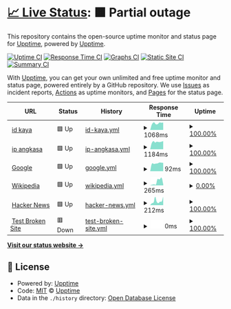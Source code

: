 # [📈 Live Status](https://upptime.github.io/upptime): <!--live status--> **🟧 Partial outage**

This repository contains the open-source uptime monitor and status page for [Upptime](https://upptime.js.org), powered by [Upptime](https://github.com/upptime/upptime).

[![Uptime CI](https://github.com/minivi/curly-lamp/workflows/Uptime%20CI/badge.svg)](https://github.com/minivi/curly-lamp/actions?query=workflow%3A%22Uptime+CI%22)
[![Response Time CI](https://github.com/minivi/curly-lamp/workflows/Response%20Time%20CI/badge.svg)](https://github.com/minivi/curly-lamp/actions?query=workflow%3A%22Response+Time+CI%22)
[![Graphs CI](https://github.com/minivi/curly-lamp/workflows/Graphs%20CI/badge.svg)](https://github.com/minivi/curly-lamp/actions?query=workflow%3A%22Graphs+CI%22)
[![Static Site CI](https://github.com/minivi/curly-lamp/workflows/Static%20Site%20CI/badge.svg)](https://github.com/minivi/curly-lamp/actions?query=workflow%3A%22Static+Site+CI%22)
[![Summary CI](https://github.com/minivi/curly-lamp/workflows/Summary%20CI/badge.svg)](https://github.com/minivi/curly-lamp/actions?query=workflow%3A%22Summary+CI%22)

With [Upptime](https://upptime.js.org), you can get your own unlimited and free uptime monitor and status page, powered entirely by a GitHub repository. We use [Issues](https://github.com/upptime/upptime/issues) as incident reports, [Actions](https://github.com/minivi/curly-lamp/actions) as uptime monitors, and [Pages](https://upptime.github.io/upptime) for the status page.

<!--start: status pages-->
<!-- This summary is generated by Upptime (https://github.com/upptime/upptime) -->
<!-- Do not edit this manually, your changes will be overwritten -->
<!-- prettier-ignore -->
| URL | Status | History | Response Time | Uptime |
| --- | ------ | ------- | ------------- | ------ |
| <img alt="" src="https://icons.duckduckgo.com/ip3/indonesiakaya.com.ico" height="13"> [id kaya](https://indonesiakaya.com) | 🟩 Up | [id-kaya.yml](https://github.com/minivi/curly-lamp/commits/HEAD/history/id-kaya.yml) | <details><summary><img alt="Response time graph" src="./graphs/id-kaya/response-time-week.png" height="20"> 1068ms</summary><br><a href="https://minivi.github.io/curly-lamp/history/id-kaya"><img alt="Response time 1524" src="https://img.shields.io/endpoint?url=https%3A%2F%2Fraw.githubusercontent.com%2Fminivi%2Fcurly-lamp%2FHEAD%2Fapi%2Fid-kaya%2Fresponse-time.json"></a><br><a href="https://minivi.github.io/curly-lamp/history/id-kaya"><img alt="24-hour response time 1181" src="https://img.shields.io/endpoint?url=https%3A%2F%2Fraw.githubusercontent.com%2Fminivi%2Fcurly-lamp%2FHEAD%2Fapi%2Fid-kaya%2Fresponse-time-day.json"></a><br><a href="https://minivi.github.io/curly-lamp/history/id-kaya"><img alt="7-day response time 1068" src="https://img.shields.io/endpoint?url=https%3A%2F%2Fraw.githubusercontent.com%2Fminivi%2Fcurly-lamp%2FHEAD%2Fapi%2Fid-kaya%2Fresponse-time-week.json"></a><br><a href="https://minivi.github.io/curly-lamp/history/id-kaya"><img alt="30-day response time 1045" src="https://img.shields.io/endpoint?url=https%3A%2F%2Fraw.githubusercontent.com%2Fminivi%2Fcurly-lamp%2FHEAD%2Fapi%2Fid-kaya%2Fresponse-time-month.json"></a><br><a href="https://minivi.github.io/curly-lamp/history/id-kaya"><img alt="1-year response time 1887" src="https://img.shields.io/endpoint?url=https%3A%2F%2Fraw.githubusercontent.com%2Fminivi%2Fcurly-lamp%2FHEAD%2Fapi%2Fid-kaya%2Fresponse-time-year.json"></a></details> | <details><summary><a href="https://minivi.github.io/curly-lamp/history/id-kaya">100.00%</a></summary><a href="https://minivi.github.io/curly-lamp/history/id-kaya"><img alt="All-time uptime 32.72%" src="https://img.shields.io/endpoint?url=https%3A%2F%2Fraw.githubusercontent.com%2Fminivi%2Fcurly-lamp%2FHEAD%2Fapi%2Fid-kaya%2Fuptime.json"></a><br><a href="https://minivi.github.io/curly-lamp/history/id-kaya"><img alt="24-hour uptime 100.00%" src="https://img.shields.io/endpoint?url=https%3A%2F%2Fraw.githubusercontent.com%2Fminivi%2Fcurly-lamp%2FHEAD%2Fapi%2Fid-kaya%2Fuptime-day.json"></a><br><a href="https://minivi.github.io/curly-lamp/history/id-kaya"><img alt="7-day uptime 100.00%" src="https://img.shields.io/endpoint?url=https%3A%2F%2Fraw.githubusercontent.com%2Fminivi%2Fcurly-lamp%2FHEAD%2Fapi%2Fid-kaya%2Fuptime-week.json"></a><br><a href="https://minivi.github.io/curly-lamp/history/id-kaya"><img alt="30-day uptime 99.95%" src="https://img.shields.io/endpoint?url=https%3A%2F%2Fraw.githubusercontent.com%2Fminivi%2Fcurly-lamp%2FHEAD%2Fapi%2Fid-kaya%2Fuptime-month.json"></a><br><a href="https://minivi.github.io/curly-lamp/history/id-kaya"><img alt="1-year uptime 37.94%" src="https://img.shields.io/endpoint?url=https%3A%2F%2Fraw.githubusercontent.com%2Fminivi%2Fcurly-lamp%2FHEAD%2Fapi%2Fid-kaya%2Fuptime-year.json"></a></details>
| <img alt="" src="https://icons.duckduckgo.com/ip3/ip.angkasa.id.ico" height="13"> [ip angkasa](https://ip.angkasa.id) | 🟩 Up | [ip-angkasa.yml](https://github.com/minivi/curly-lamp/commits/HEAD/history/ip-angkasa.yml) | <details><summary><img alt="Response time graph" src="./graphs/ip-angkasa/response-time-week.png" height="20"> 1184ms</summary><br><a href="https://minivi.github.io/curly-lamp/history/ip-angkasa"><img alt="Response time 1249" src="https://img.shields.io/endpoint?url=https%3A%2F%2Fraw.githubusercontent.com%2Fminivi%2Fcurly-lamp%2FHEAD%2Fapi%2Fip-angkasa%2Fresponse-time.json"></a><br><a href="https://minivi.github.io/curly-lamp/history/ip-angkasa"><img alt="24-hour response time 1270" src="https://img.shields.io/endpoint?url=https%3A%2F%2Fraw.githubusercontent.com%2Fminivi%2Fcurly-lamp%2FHEAD%2Fapi%2Fip-angkasa%2Fresponse-time-day.json"></a><br><a href="https://minivi.github.io/curly-lamp/history/ip-angkasa"><img alt="7-day response time 1184" src="https://img.shields.io/endpoint?url=https%3A%2F%2Fraw.githubusercontent.com%2Fminivi%2Fcurly-lamp%2FHEAD%2Fapi%2Fip-angkasa%2Fresponse-time-week.json"></a><br><a href="https://minivi.github.io/curly-lamp/history/ip-angkasa"><img alt="30-day response time 1181" src="https://img.shields.io/endpoint?url=https%3A%2F%2Fraw.githubusercontent.com%2Fminivi%2Fcurly-lamp%2FHEAD%2Fapi%2Fip-angkasa%2Fresponse-time-month.json"></a><br><a href="https://minivi.github.io/curly-lamp/history/ip-angkasa"><img alt="1-year response time 1235" src="https://img.shields.io/endpoint?url=https%3A%2F%2Fraw.githubusercontent.com%2Fminivi%2Fcurly-lamp%2FHEAD%2Fapi%2Fip-angkasa%2Fresponse-time-year.json"></a></details> | <details><summary><a href="https://minivi.github.io/curly-lamp/history/ip-angkasa">100.00%</a></summary><a href="https://minivi.github.io/curly-lamp/history/ip-angkasa"><img alt="All-time uptime 33.18%" src="https://img.shields.io/endpoint?url=https%3A%2F%2Fraw.githubusercontent.com%2Fminivi%2Fcurly-lamp%2FHEAD%2Fapi%2Fip-angkasa%2Fuptime.json"></a><br><a href="https://minivi.github.io/curly-lamp/history/ip-angkasa"><img alt="24-hour uptime 100.00%" src="https://img.shields.io/endpoint?url=https%3A%2F%2Fraw.githubusercontent.com%2Fminivi%2Fcurly-lamp%2FHEAD%2Fapi%2Fip-angkasa%2Fuptime-day.json"></a><br><a href="https://minivi.github.io/curly-lamp/history/ip-angkasa"><img alt="7-day uptime 100.00%" src="https://img.shields.io/endpoint?url=https%3A%2F%2Fraw.githubusercontent.com%2Fminivi%2Fcurly-lamp%2FHEAD%2Fapi%2Fip-angkasa%2Fuptime-week.json"></a><br><a href="https://minivi.github.io/curly-lamp/history/ip-angkasa"><img alt="30-day uptime 100.00%" src="https://img.shields.io/endpoint?url=https%3A%2F%2Fraw.githubusercontent.com%2Fminivi%2Fcurly-lamp%2FHEAD%2Fapi%2Fip-angkasa%2Fuptime-month.json"></a><br><a href="https://minivi.github.io/curly-lamp/history/ip-angkasa"><img alt="1-year uptime 39.22%" src="https://img.shields.io/endpoint?url=https%3A%2F%2Fraw.githubusercontent.com%2Fminivi%2Fcurly-lamp%2FHEAD%2Fapi%2Fip-angkasa%2Fuptime-year.json"></a></details>
| <img alt="" src="https://icons.duckduckgo.com/ip3/www.google.com.ico" height="13"> [Google](https://www.google.com) | 🟩 Up | [google.yml](https://github.com/minivi/curly-lamp/commits/HEAD/history/google.yml) | <details><summary><img alt="Response time graph" src="./graphs/google/response-time-week.png" height="20"> 92ms</summary><br><a href="https://minivi.github.io/curly-lamp/history/google"><img alt="Response time 120" src="https://img.shields.io/endpoint?url=https%3A%2F%2Fraw.githubusercontent.com%2Fminivi%2Fcurly-lamp%2FHEAD%2Fapi%2Fgoogle%2Fresponse-time.json"></a><br><a href="https://minivi.github.io/curly-lamp/history/google"><img alt="24-hour response time 96" src="https://img.shields.io/endpoint?url=https%3A%2F%2Fraw.githubusercontent.com%2Fminivi%2Fcurly-lamp%2FHEAD%2Fapi%2Fgoogle%2Fresponse-time-day.json"></a><br><a href="https://minivi.github.io/curly-lamp/history/google"><img alt="7-day response time 92" src="https://img.shields.io/endpoint?url=https%3A%2F%2Fraw.githubusercontent.com%2Fminivi%2Fcurly-lamp%2FHEAD%2Fapi%2Fgoogle%2Fresponse-time-week.json"></a><br><a href="https://minivi.github.io/curly-lamp/history/google"><img alt="30-day response time 138" src="https://img.shields.io/endpoint?url=https%3A%2F%2Fraw.githubusercontent.com%2Fminivi%2Fcurly-lamp%2FHEAD%2Fapi%2Fgoogle%2Fresponse-time-month.json"></a><br><a href="https://minivi.github.io/curly-lamp/history/google"><img alt="1-year response time 128" src="https://img.shields.io/endpoint?url=https%3A%2F%2Fraw.githubusercontent.com%2Fminivi%2Fcurly-lamp%2FHEAD%2Fapi%2Fgoogle%2Fresponse-time-year.json"></a></details> | <details><summary><a href="https://minivi.github.io/curly-lamp/history/google">100.00%</a></summary><a href="https://minivi.github.io/curly-lamp/history/google"><img alt="All-time uptime 60.97%" src="https://img.shields.io/endpoint?url=https%3A%2F%2Fraw.githubusercontent.com%2Fminivi%2Fcurly-lamp%2FHEAD%2Fapi%2Fgoogle%2Fuptime.json"></a><br><a href="https://minivi.github.io/curly-lamp/history/google"><img alt="24-hour uptime 100.00%" src="https://img.shields.io/endpoint?url=https%3A%2F%2Fraw.githubusercontent.com%2Fminivi%2Fcurly-lamp%2FHEAD%2Fapi%2Fgoogle%2Fuptime-day.json"></a><br><a href="https://minivi.github.io/curly-lamp/history/google"><img alt="7-day uptime 100.00%" src="https://img.shields.io/endpoint?url=https%3A%2F%2Fraw.githubusercontent.com%2Fminivi%2Fcurly-lamp%2FHEAD%2Fapi%2Fgoogle%2Fuptime-week.json"></a><br><a href="https://minivi.github.io/curly-lamp/history/google"><img alt="30-day uptime 90.48%" src="https://img.shields.io/endpoint?url=https%3A%2F%2Fraw.githubusercontent.com%2Fminivi%2Fcurly-lamp%2FHEAD%2Fapi%2Fgoogle%2Fuptime-month.json"></a><br><a href="https://minivi.github.io/curly-lamp/history/google"><img alt="1-year uptime 7.43%" src="https://img.shields.io/endpoint?url=https%3A%2F%2Fraw.githubusercontent.com%2Fminivi%2Fcurly-lamp%2FHEAD%2Fapi%2Fgoogle%2Fuptime-year.json"></a></details>
| <img alt="" src="https://icons.duckduckgo.com/ip3/en.wikipedia.org.ico" height="13"> [Wikipedia](https://en.wikipedia.org) | 🟩 Up | [wikipedia.yml](https://github.com/minivi/curly-lamp/commits/HEAD/history/wikipedia.yml) | <details><summary><img alt="Response time graph" src="./graphs/wikipedia/response-time-week.png" height="20"> 265ms</summary><br><a href="https://minivi.github.io/curly-lamp/history/wikipedia"><img alt="Response time 215" src="https://img.shields.io/endpoint?url=https%3A%2F%2Fraw.githubusercontent.com%2Fminivi%2Fcurly-lamp%2FHEAD%2Fapi%2Fwikipedia%2Fresponse-time.json"></a><br><a href="https://minivi.github.io/curly-lamp/history/wikipedia"><img alt="24-hour response time 70" src="https://img.shields.io/endpoint?url=https%3A%2F%2Fraw.githubusercontent.com%2Fminivi%2Fcurly-lamp%2FHEAD%2Fapi%2Fwikipedia%2Fresponse-time-day.json"></a><br><a href="https://minivi.github.io/curly-lamp/history/wikipedia"><img alt="7-day response time 265" src="https://img.shields.io/endpoint?url=https%3A%2F%2Fraw.githubusercontent.com%2Fminivi%2Fcurly-lamp%2FHEAD%2Fapi%2Fwikipedia%2Fresponse-time-week.json"></a><br><a href="https://minivi.github.io/curly-lamp/history/wikipedia"><img alt="30-day response time 216" src="https://img.shields.io/endpoint?url=https%3A%2F%2Fraw.githubusercontent.com%2Fminivi%2Fcurly-lamp%2FHEAD%2Fapi%2Fwikipedia%2Fresponse-time-month.json"></a><br><a href="https://minivi.github.io/curly-lamp/history/wikipedia"><img alt="1-year response time 218" src="https://img.shields.io/endpoint?url=https%3A%2F%2Fraw.githubusercontent.com%2Fminivi%2Fcurly-lamp%2FHEAD%2Fapi%2Fwikipedia%2Fresponse-time-year.json"></a></details> | <details><summary><a href="https://minivi.github.io/curly-lamp/history/wikipedia">0.00%</a></summary><a href="https://minivi.github.io/curly-lamp/history/wikipedia"><img alt="All-time uptime 51.29%" src="https://img.shields.io/endpoint?url=https%3A%2F%2Fraw.githubusercontent.com%2Fminivi%2Fcurly-lamp%2FHEAD%2Fapi%2Fwikipedia%2Fuptime.json"></a><br><a href="https://minivi.github.io/curly-lamp/history/wikipedia"><img alt="24-hour uptime 0.00%" src="https://img.shields.io/endpoint?url=https%3A%2F%2Fraw.githubusercontent.com%2Fminivi%2Fcurly-lamp%2FHEAD%2Fapi%2Fwikipedia%2Fuptime-day.json"></a><br><a href="https://minivi.github.io/curly-lamp/history/wikipedia"><img alt="7-day uptime 0.00%" src="https://img.shields.io/endpoint?url=https%3A%2F%2Fraw.githubusercontent.com%2Fminivi%2Fcurly-lamp%2FHEAD%2Fapi%2Fwikipedia%2Fuptime-week.json"></a><br><a href="https://minivi.github.io/curly-lamp/history/wikipedia"><img alt="30-day uptime 1.38%" src="https://img.shields.io/endpoint?url=https%3A%2F%2Fraw.githubusercontent.com%2Fminivi%2Fcurly-lamp%2FHEAD%2Fapi%2Fwikipedia%2Fuptime-month.json"></a><br><a href="https://minivi.github.io/curly-lamp/history/wikipedia"><img alt="1-year uptime 0.00%" src="https://img.shields.io/endpoint?url=https%3A%2F%2Fraw.githubusercontent.com%2Fminivi%2Fcurly-lamp%2FHEAD%2Fapi%2Fwikipedia%2Fuptime-year.json"></a></details>
| <img alt="" src="https://icons.duckduckgo.com/ip3/news.ycombinator.com.ico" height="13"> [Hacker News](https://news.ycombinator.com) | 🟩 Up | [hacker-news.yml](https://github.com/minivi/curly-lamp/commits/HEAD/history/hacker-news.yml) | <details><summary><img alt="Response time graph" src="./graphs/hacker-news/response-time-week.png" height="20"> 212ms</summary><br><a href="https://minivi.github.io/curly-lamp/history/hacker-news"><img alt="Response time 308" src="https://img.shields.io/endpoint?url=https%3A%2F%2Fraw.githubusercontent.com%2Fminivi%2Fcurly-lamp%2FHEAD%2Fapi%2Fhacker-news%2Fresponse-time.json"></a><br><a href="https://minivi.github.io/curly-lamp/history/hacker-news"><img alt="24-hour response time 430" src="https://img.shields.io/endpoint?url=https%3A%2F%2Fraw.githubusercontent.com%2Fminivi%2Fcurly-lamp%2FHEAD%2Fapi%2Fhacker-news%2Fresponse-time-day.json"></a><br><a href="https://minivi.github.io/curly-lamp/history/hacker-news"><img alt="7-day response time 212" src="https://img.shields.io/endpoint?url=https%3A%2F%2Fraw.githubusercontent.com%2Fminivi%2Fcurly-lamp%2FHEAD%2Fapi%2Fhacker-news%2Fresponse-time-week.json"></a><br><a href="https://minivi.github.io/curly-lamp/history/hacker-news"><img alt="30-day response time 264" src="https://img.shields.io/endpoint?url=https%3A%2F%2Fraw.githubusercontent.com%2Fminivi%2Fcurly-lamp%2FHEAD%2Fapi%2Fhacker-news%2Fresponse-time-month.json"></a><br><a href="https://minivi.github.io/curly-lamp/history/hacker-news"><img alt="1-year response time 316" src="https://img.shields.io/endpoint?url=https%3A%2F%2Fraw.githubusercontent.com%2Fminivi%2Fcurly-lamp%2FHEAD%2Fapi%2Fhacker-news%2Fresponse-time-year.json"></a></details> | <details><summary><a href="https://minivi.github.io/curly-lamp/history/hacker-news">100.00%</a></summary><a href="https://minivi.github.io/curly-lamp/history/hacker-news"><img alt="All-time uptime 54.99%" src="https://img.shields.io/endpoint?url=https%3A%2F%2Fraw.githubusercontent.com%2Fminivi%2Fcurly-lamp%2FHEAD%2Fapi%2Fhacker-news%2Fuptime.json"></a><br><a href="https://minivi.github.io/curly-lamp/history/hacker-news"><img alt="24-hour uptime 100.00%" src="https://img.shields.io/endpoint?url=https%3A%2F%2Fraw.githubusercontent.com%2Fminivi%2Fcurly-lamp%2FHEAD%2Fapi%2Fhacker-news%2Fuptime-day.json"></a><br><a href="https://minivi.github.io/curly-lamp/history/hacker-news"><img alt="7-day uptime 100.00%" src="https://img.shields.io/endpoint?url=https%3A%2F%2Fraw.githubusercontent.com%2Fminivi%2Fcurly-lamp%2FHEAD%2Fapi%2Fhacker-news%2Fuptime-week.json"></a><br><a href="https://minivi.github.io/curly-lamp/history/hacker-news"><img alt="30-day uptime 100.00%" src="https://img.shields.io/endpoint?url=https%3A%2F%2Fraw.githubusercontent.com%2Fminivi%2Fcurly-lamp%2FHEAD%2Fapi%2Fhacker-news%2Fuptime-month.json"></a><br><a href="https://minivi.github.io/curly-lamp/history/hacker-news"><img alt="1-year uptime 13.63%" src="https://img.shields.io/endpoint?url=https%3A%2F%2Fraw.githubusercontent.com%2Fminivi%2Fcurly-lamp%2FHEAD%2Fapi%2Fhacker-news%2Fuptime-year.json"></a></details>
| <img alt="" src="https://icons.duckduckgo.com/ip3/thissitedoesnotexist.koj.co.ico" height="13"> [Test Broken Site](https://thissitedoesnotexist.koj.co) | 🟥 Down | [test-broken-site.yml](https://github.com/minivi/curly-lamp/commits/HEAD/history/test-broken-site.yml) | <details><summary><img alt="Response time graph" src="./graphs/test-broken-site/response-time-week.png" height="20"> 0ms</summary><br><a href="https://minivi.github.io/curly-lamp/history/test-broken-site"><img alt="Response time 0" src="https://img.shields.io/endpoint?url=https%3A%2F%2Fraw.githubusercontent.com%2Fminivi%2Fcurly-lamp%2FHEAD%2Fapi%2Ftest-broken-site%2Fresponse-time.json"></a><br><a href="https://minivi.github.io/curly-lamp/history/test-broken-site"><img alt="24-hour response time 0" src="https://img.shields.io/endpoint?url=https%3A%2F%2Fraw.githubusercontent.com%2Fminivi%2Fcurly-lamp%2FHEAD%2Fapi%2Ftest-broken-site%2Fresponse-time-day.json"></a><br><a href="https://minivi.github.io/curly-lamp/history/test-broken-site"><img alt="7-day response time 0" src="https://img.shields.io/endpoint?url=https%3A%2F%2Fraw.githubusercontent.com%2Fminivi%2Fcurly-lamp%2FHEAD%2Fapi%2Ftest-broken-site%2Fresponse-time-week.json"></a><br><a href="https://minivi.github.io/curly-lamp/history/test-broken-site"><img alt="30-day response time 0" src="https://img.shields.io/endpoint?url=https%3A%2F%2Fraw.githubusercontent.com%2Fminivi%2Fcurly-lamp%2FHEAD%2Fapi%2Ftest-broken-site%2Fresponse-time-month.json"></a><br><a href="https://minivi.github.io/curly-lamp/history/test-broken-site"><img alt="1-year response time 0" src="https://img.shields.io/endpoint?url=https%3A%2F%2Fraw.githubusercontent.com%2Fminivi%2Fcurly-lamp%2FHEAD%2Fapi%2Ftest-broken-site%2Fresponse-time-year.json"></a></details> | <details><summary><a href="https://minivi.github.io/curly-lamp/history/test-broken-site">100.00%</a></summary><a href="https://minivi.github.io/curly-lamp/history/test-broken-site"><img alt="All-time uptime 100.00%" src="https://img.shields.io/endpoint?url=https%3A%2F%2Fraw.githubusercontent.com%2Fminivi%2Fcurly-lamp%2FHEAD%2Fapi%2Ftest-broken-site%2Fuptime.json"></a><br><a href="https://minivi.github.io/curly-lamp/history/test-broken-site"><img alt="24-hour uptime 100.00%" src="https://img.shields.io/endpoint?url=https%3A%2F%2Fraw.githubusercontent.com%2Fminivi%2Fcurly-lamp%2FHEAD%2Fapi%2Ftest-broken-site%2Fuptime-day.json"></a><br><a href="https://minivi.github.io/curly-lamp/history/test-broken-site"><img alt="7-day uptime 100.00%" src="https://img.shields.io/endpoint?url=https%3A%2F%2Fraw.githubusercontent.com%2Fminivi%2Fcurly-lamp%2FHEAD%2Fapi%2Ftest-broken-site%2Fuptime-week.json"></a><br><a href="https://minivi.github.io/curly-lamp/history/test-broken-site"><img alt="30-day uptime 100.00%" src="https://img.shields.io/endpoint?url=https%3A%2F%2Fraw.githubusercontent.com%2Fminivi%2Fcurly-lamp%2FHEAD%2Fapi%2Ftest-broken-site%2Fuptime-month.json"></a><br><a href="https://minivi.github.io/curly-lamp/history/test-broken-site"><img alt="1-year uptime 100.00%" src="https://img.shields.io/endpoint?url=https%3A%2F%2Fraw.githubusercontent.com%2Fminivi%2Fcurly-lamp%2FHEAD%2Fapi%2Ftest-broken-site%2Fuptime-year.json"></a></details>

<!--end: status pages-->

[**Visit our status website →**](https://upptime.github.io/upptime)

## 📄 License

- Powered by: [Upptime](https://github.com/upptime/upptime)
- Code: [MIT](./LICENSE) © [Upptime](https://upptime.js.org)
- Data in the `./history` directory: [Open Database License](https://opendatacommons.org/licenses/odbl/1-0/)
